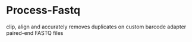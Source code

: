 # Process-Fastq
clip, align and accurately removes duplicates on custom barcode adapter paired-end FASTQ files
